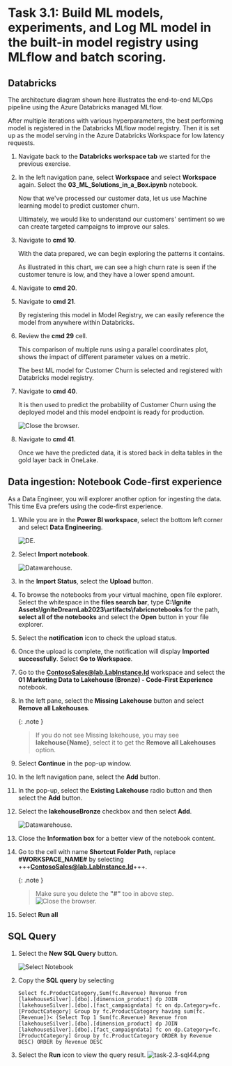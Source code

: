 # Task 3.1: Build ML models, experiments, and Log ML model in the built-in model registry using MLflow and batch scoring.

## Databricks

The architecture diagram shown here illustrates the end-to-end MLOps pipeline using the Azure Databricks managed MLflow. 

After multiple iterations with various hyperparameters, the best performing model is registered in the Databricks MLflow model registry. Then it is set up as the model serving in the Azure Databricks Workspace for low latency requests.


1. Navigate back to the **Databricks workspace tab** we started for the previous exercise.

2. In the left navigation pane, select **Workspace** and select **Workspace** again. Select the **03_ML_Solutions_in_a_Box.ipynb** notebook.

	Now that we've processed our customer data, let us use Machine learning model to predict customer churn.

	Ultimately, we would like to understand our customers' sentiment so we can create targeted campaigns to improve our sales.

3. Navigate to **cmd 10**.

	With the data prepared, we can begin exploring the patterns it contains. 

	As illustrated in this chart, we can see a high churn rate is seen if the customer tenure is low, and they have a lower spend amount.

4. Navigate to **cmd 20**.

5. Navigate to **cmd 21**. 

	By registering this model in Model Registry, we can easily reference the model from anywhere within Databricks. 

6. Review the **cmd 29** cell.

	This comparison of multiple runs using a parallel coordinates plot, shows the impact of different parameter values on a metric.

	The best ML model for Customer Churn is selected and registered with Databricks model registry.

7. Navigate to **cmd 40**.

	It is then used to predict the probability of Customer Churn using the deployed model and this model endpoint is ready for production.

   ![Close the browser.](../media/instructions240153/task-3.1.8.png)

8. Navigate to **cmd 41**. 

	Once we have the predicted data, it is stored back in delta tables in the gold layer back in OneLake.

## Data ingestion: Notebook Code-first experience

As a Data Engineer, you will explorer another option for ingesting the data. This time Eva prefers using the code-first experience. 

1. While you are in the **Power BI workspace**, select the bottom left corner and select **Data Engineering**.

	![DE.](../media/instructions240153/task-1.3.1.png)

2. Select **Import notebook**.

	![Datawarehouse.](../media/instructions240153/task-1.3-notebook6.png)
	
3. In the **Import Status**, select the **Upload** button.
	
4. To browse the notebooks from your virtual machine, open file explorer. Select the whitespace in the **files search bar**, type **C:\Ignite Assets\IgniteDreamLab2023\artifacts\fabricnotebooks** for the path, **select all of the notebooks** and select the **Open** button in your file explorer.

5. Select the **notification** icon to check the upload status. 

6. Once the upload is complete, the notification will display **Imported successfully**. Select **Go to Workspace**.

7. Go to the **ContosoSales@lab.LabInstance.Id** workspace and select the **01 Marketing Data to Lakehouse (Bronze) - Code-First Experience** notebook.

8. In the left pane, select the **Missing Lakehouse** button and select **Remove all Lakehouses**.

	{: .note }
	> If you do not see Missing lakehouse, you may see **lakehouse{Name}**, select it to get the **Remove all Lakehouses** option.

9. Select **Continue** in the pop-up window.

10. In the left navigation pane, select the **Add** button.

11. In the pop-up, select the **Existing Lakehouse** radio button and then select the **Add** button.

12. Select the **lakehouseBronze** checkbox and then select **Add**.

	![Datawarehouse.](../media/instructions240153/task-1.3-notebook-15.png)

13. Close the **Information box** for a better view of the notebook content.

14. Go to the cell with name **Shortcut Folder Path**, replace **#WORKSPACE_NAME#** by selecting +++**ContosoSales@lab.LabInstance.Id**+++.

	{: .note }
 	> Make sure you delete the **"#"** too in above step.
		![Close the browser.](../media/instructions240153/task-1.3-notebook-18.png)

15. Select **Run all**

## SQL Query

1. Select the **New SQL Query** button.

	![Select Notebook](../media/instructions240153/task-2.3-sql4.png)

2. Copy the **SQL query** by selecting 
	```
	Select fc.ProductCategory,Sum(fc.Revenue) Revenue from [lakehouseSilver].[dbo].[dimension_product] dp JOIN [lakehouseSilver].[dbo].[fact_campaigndata] fc on dp.Category=fc.[ProductCategory] Group by fc.ProductCategory having sum(fc.[Revenue])< (Select Top 1 Sum(fc.Revenue) Revenue from [lakehouseSilver].[dbo].[dimension_product] dp JOIN [lakehouseSilver].[dbo].[fact_campaigndata] fc on dp.Category=fc.[ProductCategory] Group by fc.ProductCategory ORDER by Revenue DESC) ORDER by Revenue DESC 
	```

3. Select the **Run** icon to view the query result.
	![task-2.3-sql44.png](../media/instructions240153/task-2.3-sql44.png)
